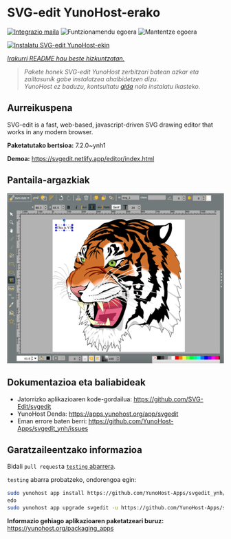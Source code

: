 <!--
Ohart ongi: README hau automatikoki sortu da <https://github.com/YunoHost/apps/tree/master/tools/readme_generator>ri esker
EZ editatu eskuz.
-->

# SVG-edit YunoHost-erako

[![Integrazio maila](https://dash.yunohost.org/integration/svgedit.svg)](https://dash.yunohost.org/appci/app/svgedit) ![Funtzionamendu egoera](https://ci-apps.yunohost.org/ci/badges/svgedit.status.svg) ![Mantentze egoera](https://ci-apps.yunohost.org/ci/badges/svgedit.maintain.svg)

[![Instalatu SVG-edit YunoHost-ekin](https://install-app.yunohost.org/install-with-yunohost.svg)](https://install-app.yunohost.org/?app=svgedit)

*[Irakurri README hau beste hizkuntzatan.](./ALL_README.md)*

> *Pakete honek SVG-edit YunoHost zerbitzari batean azkar eta zailtasunik gabe instalatzea ahalbidetzen dizu.*  
> *YunoHost ez baduzu, kontsultatu [gida](https://yunohost.org/install) nola instalatu ikasteko.*

## Aurreikuspena

SVG-edit is a fast, web-based, javascript-driven SVG drawing editor that works in any modern browser.


**Paketatutako bertsioa:** 7.2.0~ynh1

**Demoa:** <https://svgedit.netlify.app/editor/index.html>

## Pantaila-argazkiak

![SVG-edit(r)en pantaila-argazkia](./doc/screenshots/screenshot.png)

## Dokumentazioa eta baliabideak

- Jatorrizko aplikazioaren kode-gordailua: <https://github.com/SVG-Edit/svgedit>
- YunoHost Denda: <https://apps.yunohost.org/app/svgedit>
- Eman errore baten berri: <https://github.com/YunoHost-Apps/svgedit_ynh/issues>

## Garatzaileentzako informazioa

Bidali `pull request`a [`testing` abarrera](https://github.com/YunoHost-Apps/svgedit_ynh/tree/testing).

`testing` abarra probatzeko, ondorengoa egin:

```bash
sudo yunohost app install https://github.com/YunoHost-Apps/svgedit_ynh/tree/testing --debug
edo
sudo yunohost app upgrade svgedit -u https://github.com/YunoHost-Apps/svgedit_ynh/tree/testing --debug
```

**Informazio gehiago aplikazioaren paketatzeari buruz:** <https://yunohost.org/packaging_apps>
